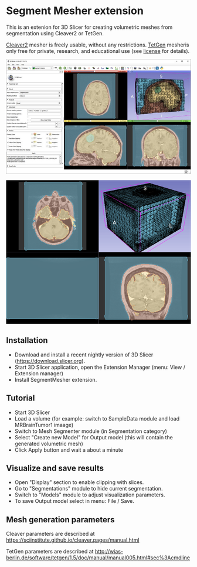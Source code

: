 # Segment Mesher extension

This is an extenion for 3D Slicer for creating volumetric meshes from segmentation using Cleaver2 or TetGen.

<a href="https://sciinstitute.github.io/cleaver.pages">Cleaver2</a> mesher is freely usable, without any restrictions.
<a href="http://www.tetgen.org">TetGen</a> mesheris only free for private, research, and educational use (see <a href="https://people.sc.fsu.edu/~jburkardt/examples/tetgen/license.txt">license</a> for details).


![Alt text](Screenshot01.jpg?raw=true "Segment Mesher module user interface")

![Alt text](Screenshot02.gif?raw=true "Segment meshing result")

## Installation

* Download and install a recent nightly version of 3D Slicer (https://download.slicer.org).
* Start 3D Slicer application, open the Extension Manager (menu: View / Extension manager)
* Install SegmentMesher extension.

## Tutorial

* Start 3D Slicer
* Load a volume (for example: switch to SampleData module and load MRBrainTumor1 imaage)
* Switch to Mesh Segmenter module (in Segmentation category)
* Select "Create new Model" for Output model (this will contain the generated volumetric mesh)
* Click Apply button and wait a about a minute

## Visualize and save results
* Open "Display" section to enable clipping with slices.
* Go to "Segmentations" module to hide current segmentation.
* Switch to "Models" module to adjust visualization parameters.
* To save Output model select in menu: File / Save.

## Mesh generation parameters

Cleaver parameters are described at https://sciinstitute.github.io/cleaver.pages/manual.html

TetGen parameters are described at http://wias-berlin.de/software/tetgen/1.5/doc/manual/manual005.html#sec%3Acmdline
